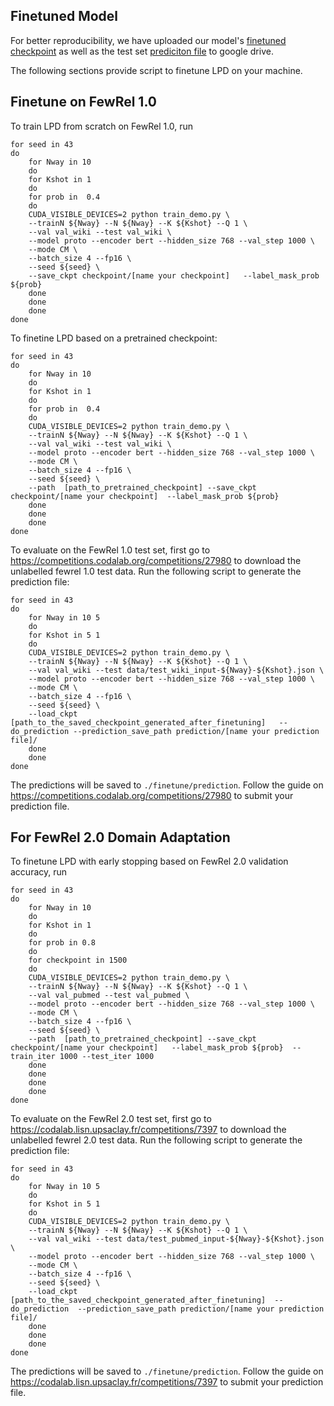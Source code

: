 ## Finetuned Model

For better reproducibility, we have uploaded our model's [finetuned checkpoint](https://drive.google.com/drive/folders/1IRzpQPY1pSOrJJRvA9hYotfTUdkrcATw?usp=sharing) as well as the test set [prediciton file](https://drive.google.com/drive/folders/1SRB0M-hrQWK__JkAzypyc-TBxMGWlLaL?usp=sharing) to google drive.

The following sections provide script to finetune LPD on your machine.

## Finetune on FewRel 1.0

To train LPD from scratch on FewRel 1.0, run

```shell
for seed in 43
do
	for Nway in 10
	do
	for Kshot in 1
	do
	for prob in  0.4 
	do
	CUDA_VISIBLE_DEVICES=2 python train_demo.py \
	--trainN ${Nway} --N ${Nway} --K ${Kshot} --Q 1 \
	--val val_wiki --test val_wiki \
	--model proto --encoder bert --hidden_size 768 --val_step 1000 \
	--mode CM \
  	--batch_size 4 --fp16 \
	--seed ${seed} \
    --save_ckpt checkpoint/[name your checkpoint]   --label_mask_prob ${prob} 
	done
	done
	done
done
```

To finetine LPD based on a pretrained checkpoint:

```shell
for seed in 43
do
	for Nway in 10
	do
	for Kshot in 1
	do
	for prob in  0.4 
	do
	CUDA_VISIBLE_DEVICES=2 python train_demo.py \
	--trainN ${Nway} --N ${Nway} --K ${Kshot} --Q 1 \
	--val val_wiki --test val_wiki \
	--model proto --encoder bert --hidden_size 768 --val_step 1000 \
	--mode CM \
  	--batch_size 4 --fp16 \
	--seed ${seed} \
	--path  [path_to_pretrained_checkpoint] --save_ckpt checkpoint/[name your checkpoint]  --label_mask_prob ${prob}
	done
	done
	done
done
```


To evaluate on the FewRel 1.0 test set, first go to https://competitions.codalab.org/competitions/27980 to download the unlabelled fewrel 1.0 test data. Run the following script to generate the prediction file:

```shell
for seed in 43
do
	for Nway in 10 5 
	do
	for Kshot in 5 1
	do
	CUDA_VISIBLE_DEVICES=2 python train_demo.py \
	--trainN ${Nway} --N ${Nway} --K ${Kshot} --Q 1 \
	--val val_wiki --test data/test_wiki_input-${Nway}-${Kshot}.json \
	--model proto --encoder bert --hidden_size 768 --val_step 1000 \
	--mode CM \
  	--batch_size 4 --fp16 \
	--seed ${seed} \
    --load_ckpt [path_to_the_saved_checkpoint_generated_after_finetuning]   --do_prediction --prediction_save_path prediction/[name your prediction file]/
	done
	done
done
```

The predictions will be saved to `./finetune/prediction`. Follow the guide on https://competitions.codalab.org/competitions/27980 to submit your prediction file.

## For FewRel 2.0 Domain Adaptation

To finetune LPD with early stopping based on FewRel 2.0 validation accuracy, run 

```shell
for seed in 43
do
	for Nway in 10
	do
	for Kshot in 1
	do
	for prob in 0.8
	do
	for checkpoint in 1500
	do
	CUDA_VISIBLE_DEVICES=2 python train_demo.py \
	--trainN ${Nway} --N ${Nway} --K ${Kshot} --Q 1 \
	--val val_pubmed --test val_pubmed \
	--model proto --encoder bert --hidden_size 768 --val_step 1000 \
	--mode CM \
  	--batch_size 4 --fp16 \
	--seed ${seed} \
	--path  [path_to_pretrained_checkpoint] --save_ckpt checkpoint/[name your checkpoint]   --label_mask_prob ${prob}  --train_iter 1000 --test_iter 1000
	done
	done
	done
	done
done
```

To evaluate on the FewRel 2.0 test set, first go to https://codalab.lisn.upsaclay.fr/competitions/7397 to download the unlabelled fewrel 2.0 test data.  Run the following script to generate the prediction file:

```shell
for seed in 43
do
	for Nway in 10 5
	do
	for Kshot in 5 1
	do
	CUDA_VISIBLE_DEVICES=2 python train_demo.py \
	--trainN ${Nway} --N ${Nway} --K ${Kshot} --Q 1 \
	--val val_wiki --test data/test_pubmed_input-${Nway}-${Kshot}.json \
	--model proto --encoder bert --hidden_size 768 --val_step 1000 \
	--mode CM \
  	--batch_size 4 --fp16 \
	--seed ${seed} \
    --load_ckpt  [path_to_the_saved_checkpoint_generated_after_finetuning]  --do_prediction  --prediction_save_path prediction/[name your prediction file]/
	done
	done
	done
done
```

The predictions will be saved to `./finetune/prediction`. Follow the guide on https://codalab.lisn.upsaclay.fr/competitions/7397 to submit your prediction file.









